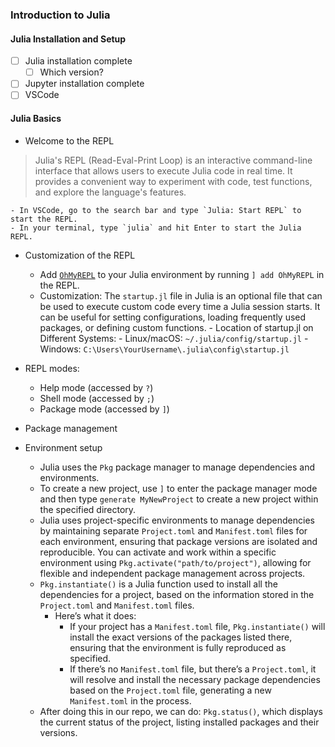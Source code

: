 ### Introduction to Julia

#### Julia Installation and Setup

- [ ] Julia installation complete
    - [ ] Which version?
- [ ] Jupyter installation complete
- [ ] VSCode

#### Julia Basics

- Welcome to the REPL

> Julia's REPL (Read-Eval-Print Loop) is an interactive command-line interface that allows users to execute Julia code in real time. It provides a convenient way to experiment with code, test functions, and explore the language's features.

    - In VSCode, go to the search bar and type `Julia: Start REPL` to start the REPL.
    - In your terminal, type `julia` and hit Enter to start the Julia REPL.

- Customization of the REPL
    - Add [`OhMyREPL`](https://github.com/KristofferC/OhMyREPL.jl) to your Julia environment by running `] add OhMyREPL` in the REPL.
    - Customization:
        The `startup.jl` file in Julia is an optional file that can be used to execute custom code every time a Julia session starts. It can be useful for setting configurations, loading frequently used packages, or defining custom functions.
            - Location of startup.jl on Different Systems:
                - Linux/macOS:
                    ```
                    ~/.julia/config/startup.jl
                    ```
                - Windows:
                    ```
                    C:\Users\YourUsername\.julia\config\startup.jl
                    ```

- REPL modes:
    - Help mode (accessed by `?`)
    - Shell mode (accessed by `;`)
    - Package mode (accessed by `]`)

- Package management

- Environment setup
    - Julia uses the `Pkg` package manager to manage dependencies and environments.
    - To create a new project, use `]` to enter the package manager mode and then type `generate MyNewProject` to create a new project within the specified directory.
    - Julia uses project-specific environments to manage dependencies by maintaining separate `Project.toml` and `Manifest.toml` files for each environment, ensuring that package versions are isolated and reproducible. You can activate and work within a specific environment using `Pkg.activate("path/to/project")`, allowing for flexible and independent package management across projects.
    - `Pkg.instantiate()` is a Julia function used to install all the dependencies for a project, based on the information stored in the `Project.toml` and `Manifest.toml` files.
        - Here’s what it does:
            - If your project has a `Manifest.toml` file, `Pkg.instantiate()` will install the exact versions of the packages listed there, ensuring that the environment is fully reproduced as specified.
            - If there’s no `Manifest.toml` file, but there’s a `Project.toml`, it will resolve and install the necessary package dependencies based on the `Project.toml` file, generating a new `Manifest.toml` in the process.
    - After doing this in our repo, we can do: `Pkg.status()`, which displays the current status of the project, listing installed packages and their versions.